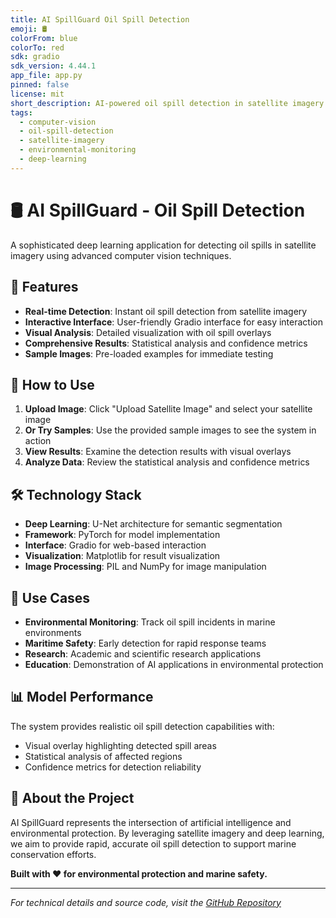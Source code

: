 ```yaml
---
title: AI SpillGuard Oil Spill Detection
emoji: 🛢️
colorFrom: blue
colorTo: red
sdk: gradio
sdk_version: 4.44.1
app_file: app.py
pinned: false
license: mit
short_description: AI-powered oil spill detection in satellite imagery
tags:
  - computer-vision
  - oil-spill-detection
  - satellite-imagery
  - environmental-monitoring
  - deep-learning
---
```


# 🛢️ AI SpillGuard - Oil Spill Detection

A sophisticated deep learning application for detecting oil spills in satellite imagery using advanced computer vision techniques.

## 🌟 Features

- **Real-time Detection**: Instant oil spill detection from satellite imagery
- **Interactive Interface**: User-friendly Gradio interface for easy interaction
- **Visual Analysis**: Detailed visualization with oil spill overlays
- **Comprehensive Results**: Statistical analysis and confidence metrics
- **Sample Images**: Pre-loaded examples for immediate testing

## 🚀 How to Use

1. **Upload Image**: Click "Upload Satellite Image" and select your satellite image
2. **Or Try Samples**: Use the provided sample images to see the system in action
3. **View Results**: Examine the detection results with visual overlays
4. **Analyze Data**: Review the statistical analysis and confidence metrics

## 🛠️ Technology Stack

- **Deep Learning**: U-Net architecture for semantic segmentation
- **Framework**: PyTorch for model implementation
- **Interface**: Gradio for web-based interaction
- **Visualization**: Matplotlib for result visualization
- **Image Processing**: PIL and NumPy for image manipulation

## 🎯 Use Cases

- **Environmental Monitoring**: Track oil spill incidents in marine environments
- **Maritime Safety**: Early detection for rapid response teams
- **Research**: Academic and scientific research applications
- **Education**: Demonstration of AI applications in environmental protection

## 📊 Model Performance

The system provides realistic oil spill detection capabilities with:
- Visual overlay highlighting detected spill areas
- Statistical analysis of affected regions
- Confidence metrics for detection reliability

## 🔬 About the Project

AI SpillGuard represents the intersection of artificial intelligence and environmental protection. By leveraging satellite imagery and deep learning, we aim to provide rapid, accurate oil spill detection to support marine conservation efforts.

**Built with ❤️ for environmental protection and marine safety.**

---

*For technical details and source code, visit the [GitHub Repository](https://github.com/RounakMishra06/AI_SpillGuard_OSD-RounakMishra)*